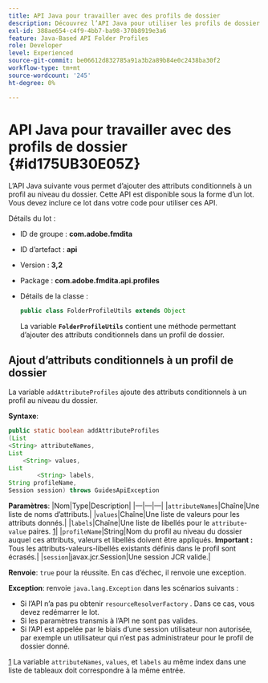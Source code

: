 ```yaml
---
title: API Java pour travailler avec des profils de dossier
description: Découvrez l’API Java pour utiliser les profils de dossier
exl-id: 388ae654-c4f9-4bb7-ba98-370b8919e3a6
feature: Java-Based API Folder Profiles
role: Developer
level: Experienced
source-git-commit: be06612d832785a91a3b2a89b84e0c2438ba30f2
workflow-type: tm+mt
source-wordcount: '245'
ht-degree: 0%

---
```


# API Java pour travailler avec des profils de dossier {#id175UB30E05Z}

L’API Java suivante vous permet d’ajouter des attributs conditionnels à un profil au niveau du dossier. Cette API est disponible sous la forme d’un lot. Vous devez inclure ce lot dans votre code pour utiliser ces API.

Détails du lot :

- ID de groupe : **com.adobe.fmdita**

- ID d’artefact : **api**

- Version : **3,2**

- Package : **com.adobe.fmdita.api.profiles**

- Détails de la classe :

  ```JAVA
  public class FolderProfileUtils extends Object
  ```

  La variable **`FolderProfileUtils`** contient une méthode permettant d’ajouter des attributs conditionnels dans un profil de dossier.


## Ajout d’attributs conditionnels à un profil de dossier

La variable ``addAttributeProfiles`` ajoute des attributs conditionnels à un profil au niveau du dossier.

**Syntaxe**:

```JAVA
public static boolean addAttributeProfiles
(List
<String> attributeNames, 
List
    <String> values, 
List
        <String> labels,
String profileName, 
Session session) throws GuidesApiException
```

**Paramètres**: |Nom|Type|Description| |—|—|—| |``attributeNames``|Chaîne|Une liste de noms d’attributs.| |``values``|Chaîne|Une liste de valeurs pour les attributs donnés.| |`labels`|Chaîne|Une liste de libellés pour le `attribute`- `value` paires. [1](#fntarg_1)| |`profileName`|String|Nom du profil au niveau du dossier auquel ces attributs, valeurs et libellés doivent être appliqués. **Important :** Tous les attributs-valeurs-libellés existants définis dans le profil sont écrasés.| |`session`|javax.jcr.Session|Une session JCR valide.|

**Renvoie**:
`true` pour la réussite. En cas d’échec, il renvoie une exception.

**Exception**: renvoie ``java.lang.Exception`` dans les scénarios suivants :

- Si l’API n’a pas pu obtenir `resourceResolverFactory` . Dans ce cas, vous devez redémarrer le lot.
- Si les paramètres transmis à l’API ne sont pas valides.
- Si l’API est appelée par le biais d’une session utilisateur non autorisée, par exemple un utilisateur qui n’est pas administrateur pour le profil de dossier donné.

[1](#fnsrc_1) La variable `attributeNames`, `values`, et `labels` au même index dans une liste de tableaux doit correspondre à la même entrée.
